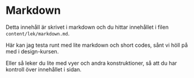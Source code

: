 Markdown
===========================

Detta innehåll är skrivet i markdown och du hittar innehållet i filen `content/lek/markdown.md`.

Här kan jag testa runt med lite markdown och short codes, sånt vi höll på med i design-kursen.

Eller så leker du lite med vyer och andra konstruktioner, så att du har kontroll över innehållet i sidan.

